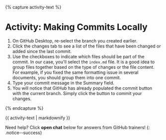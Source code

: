 {% capture activity-text %}
# Activity: Making Commits Locally

1. On GitHub Desktop, re-select the branch you created earlier.
2. Click the changes tab to see a list of the files that have been changed or added since the last commit.
3. Use the checkboxes to indicate which files should be part of the commit. In our case, you'll select the `index.md` file. It is a good idea to group files together based on the type of changes or the file content. For example, if you fixed the same formatting issue in several documents, you should group them into one commit.
4. Type your commit message in the Summary field.
5. You will notice that GitHub has already populated the commit button with the current branch. Simply click the button to commit your changes.

{% endcapture %}

<div class="notice--warning">
{{ activity-text | markdownify }}
</div>

Need help? Click **open chat** below for answers from GitHub trainers!
{: .notice--success}
